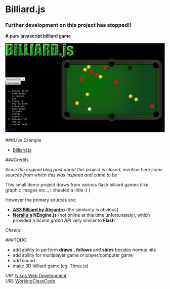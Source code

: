 Billiard.js
===========

### Further development on this project has stopped!!


__A pure javascript billiard game__


[![Billiard.js](/images/billiard.jpg)](http://foo123.github.com/examples/billiard.js/)

###Live Example
* [Billiard.js](http://foo123.github.com/examples/billiard.js/)

###Credits

*Since the original blog post about this project is closed, mention here some sources from which this was inspired and came to be*

This small demo project draws from various flash biliiard games (like graphic images etc.., i cheated a little :) )

However the primary sources are:

* **[AS3 Billiard by Alejantro](http://www.yoambulante.com/en/labs/elastic_collision.php)** (the similarity is obvious)
* **[Neraliu's](https://github.com/neraliu) NEngine.js** (not online at this time unfortunately), which provided a *Scene graph API* very similar to **Flash**

*Cheers*


###TODO
* add ability to perform **draws** , **follows** and **sides** besides *normal* hits
* add ability for multiplayer game or player/computer game
* add sound
* make 3D billiard game (eg. Three.js)

*URL* [Nikos Web Development](http://nikos-web-development.netai.net/ "Nikos Web Development")  
*URL* [WorkingClassCode](http://workingclasscode.uphero.com/ "Working Class Code")  

